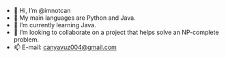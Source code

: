 - 👋 Hi, I’m @imnotcan
- 👀 My main languages are Python and Java.
- 🌱 I’m currently learning Java. 
- 💞️ I’m looking to collaborate on a project that helps solve an NP-complete problem. 
- 📫 E-mail: canyavuz004@gmail.com

<!---
imnotcan/imnotcan is a ✨ special ✨ repository because its `README.md` (this file) appears on your GitHub profile.
You can click the Preview link to take a look at your changes.
--->
